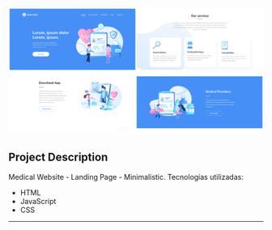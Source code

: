 ![Medica Site](./assets/images/project-medical-site-demo.png)
---
## Project Description
Medical Website - Landing Page - Minimalistic.
Tecnologías utilizadas:
* HTML
* JavaScript
* CSS
---
